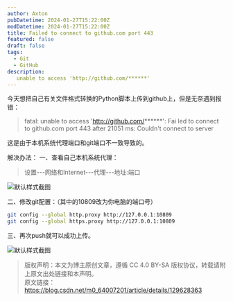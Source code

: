 ```yaml
---
author: Axton
pubDatetime: 2024-01-27T15:22:00Z
modDatetime: 2024-01-27T15:22:00Z
title: Failed to connect to github.com port 443
featured: false
draft: false
tags:
  - Git
  - GitHub
description:
   unable to access 'http://github.com/******'
---
```


今天想把自己有关文件格式转换的Python脚本上传到github上，但是无奈遇到报错：

>fatal: unable to access 'http://github.com/******': Fai
led to connect to github.com port 443 after 21051 ms: Couldn't connect to server

这是由于本机系统代理端口和git端口不一致导致的。

解决办法：
一、查看自己本机系统代理：

>设置---网络和Internet---代理---地址:端口

![默认样式截图](@/assets/images/eaa20bb54eeb43da97e35f04370ea36f.png)

二、修改git配置：（其中的10809改为你电脑的端口号）
```sh
git config --global http.proxy http://127.0.0.1:10809
git config --global https.proxy http://127.0.0.1:10809
```

三、再次push就可以成功上传。

![默认样式截图](@/assets/images/8ad0182d08594888840880c92794338f.png)

>版权声明：本文为博主原创文章，遵循 CC 4.0 BY-SA 版权协议，转载请附上原文出处链接和本声明。                     
原文链接：https://blog.csdn.net/m0_64007201/article/details/129628363

